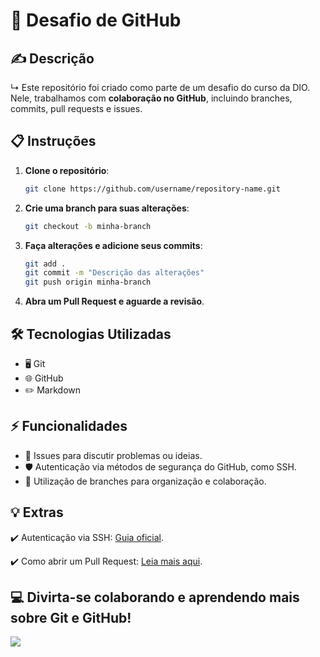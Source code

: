 # 🚀 Desafio de GitHub  

✍ Descrição 
---
↳ Este repositório foi criado como parte de um desafio do curso da DIO. Nele, trabalhamos com **colaboração no GitHub**, incluindo branches, commits, pull requests e issues.   

## 📋 Instruções  
1. **Clone o repositório**:  
   ```bash
   git clone https://github.com/username/repository-name.git
   ```

2. **Crie uma branch para suas alterações**:
   ```bash
   git checkout -b minha-branch
   ```
3. **Faça alterações e adicione seus commits**:
   ```bash
   git add .  
   git commit -m "Descrição das alterações"  
   git push origin minha-branch  
   ```
4. **Abra um Pull Request e aguarde a revisão**.

## 🛠 Tecnologias Utilizadas

- 🖥 Git
- 🌐 GitHub
- ✏️ Markdown

## ⚡ Funcionalidades

- 📄 Issues para discutir problemas ou ideias.
- 🛡 Autenticação via métodos de segurança do GitHub, como SSH.
- 🌿 Utilização de branches para organização e colaboração.

## 💡 Extras

✔️ Autenticação via SSH: [Guia oficial](https://docs.github.com/en/authentication/connecting-to-github-with-ssh).

✔️ Como abrir um Pull Request: [Leia mais aqui](https://docs.github.com/en/pull-requests).

## 💻 Divirta-se colaborando e aprendendo mais sobre Git e GitHub!

![](https://user-images.githubusercontent.com/74038190/212745723-c7c386dc-108c-4a50-9c76-0f90afb2c0fa.gif)
